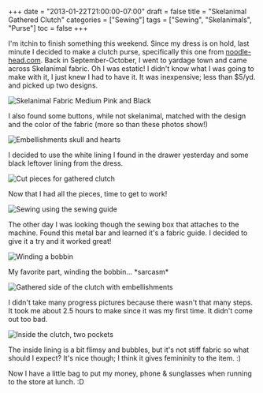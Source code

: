 +++
date = "2013-01-22T21:00:00-07:00"
draft = false
title = "Skelanimal Gathered Clutch"
categories = ["Sewing"]
tags = ["Sewing", "Skelanimals", "Purse"]
toc = false
+++

<p>I'm itchin to finish something this weekend.&nbsp;Since my dress is on hold, last minute&nbsp;I decided to make a clutch purse, specifically this one from <a href="http://www.noodle-head.com/2010/04/gathered-clutch-tutorial.html" target="_blank">noodle-head.com</a>.&nbsp;Back in September-October, I went to yardage town and came across Skelanimal fabric. Oh I was estatic! I didn't know what I was going to make with it, I just knew I had to have it.&nbsp;It was inexpensive;&nbsp;less than $5/yd. and picked up two designs.</p>    
<p><img alt="Skelanimal Fabric Medium Pink and Black" src="http://cdn.smylee.com/images/2013/01/2013-01-31_21-05-35_455.jpg" title="Skelanimal gathered clutch w/embellishments" /></p>    
<p>I also found some buttons, while not skelanimal, matched with the design and the color of the fabric (more so than these photos show!)</p>    
<p><img alt="Embellishments skull and hearts" src="http://cdn.smylee.com/images/2013/01/2013-01-31_21-08-05_853.jpg" title="Embellishments" /></p>    
<p>I decided to use the white lining I found in the drawer yesterday and some black leftover lining from the dress.</p>    
<p><img alt="Cut pieces for gathered clutch" src="http://cdn.smylee.com/images/2013/01/2013-01-21_17-37-32_231.jpg" title="Pieces for the gathered clutch" /></p>    
<p>Now that I had all the pieces, time to get to work!</p>    
<p><img alt="Sewing using the sewing guide" src="http://cdn.smylee.com/images/2013/01/2013-01-21_17-48-28_475.jpg" title="Using the sewing guide." /></p>    
<p>The other day I was looking though the sewing box that attaches to the machine. Found this metal bar and learned it's&nbsp;a fabric guide. I decided to give it a try and it worked great!</p>    
<p><img alt="Winding a bobbin" src="http://cdn.smylee.com/images/2013/01/2013-01-21_17-50-42_516.jpg" title="Winding the bobbin" /></p>    
<p>My favorite part, winding the bobbin... *sarcasm*</p>    
<p><img alt="Gathered side of the clutch with embellishments" src="http://cdn.smylee.com/images/2013/01/2013-01-21_20-24-28_235.jpg" title="Gathered side of the clutch with embellishments" /></p>    
<p>I didn't take many progress pictures because there wasn't that many steps. It&nbsp;took me about 2.5 hours to make since it was my first time. It didn't come out too bad.</p>    
<p><img alt="Inside the clutch, two pockets" src="http://cdn.smylee.com/images/2013/01/2013-01-21_20-25-05_711.jpg" title="The inside of the clutch with two slots for cards or money." /></p>    
<p>The inside lining is a bit flimsy and bubbles, but it's not stiff fabric so what should I expect?&nbsp;It's nice though; I think it&nbsp;gives femininity&nbsp;to the item. :)</p>    
<p>Now I have a little bag to put my money, phone &amp; sunglasses when running to the store at lunch. :D</p>  